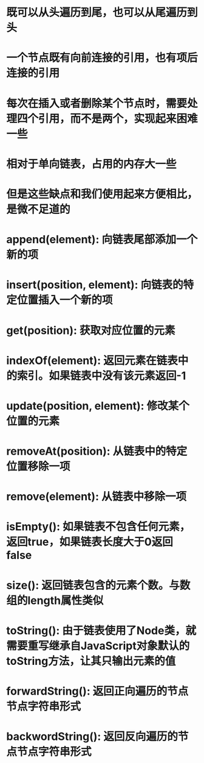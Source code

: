 <!-- 双向链表 -->
# 既可以从头遍历到尾，也可以从尾遍历到头
# 一个节点既有向前连接的引用，也有项后连接的引用
<!-- 双向链表的缺点 -->
# 每次在插入或者删除某个节点时，需要处理四个引用，而不是两个，实现起来困难一些
# 相对于单向链表，占用的内存大一些
# 但是这些缺点和我们使用起来方便相比，是微不足道的

<!-- 双向链表的常见操作 -->
# append(element): 向链表尾部添加一个新的项
# insert(position, element): 向链表的特定位置插入一个新的项
# get(position): 获取对应位置的元素
# indexOf(element): 返回元素在链表中的索引。如果链表中没有该元素返回-1
# update(position, element): 修改某个位置的元素
# removeAt(position): 从链表中的特定位置移除一项
# remove(element): 从链表中移除一项
# isEmpty(): 如果链表不包含任何元素，返回true，如果链表长度大于0返回false
# size(): 返回链表包含的元素个数。与数组的length属性类似
# toString(): 由于链表使用了Node类，就需要重写继承自JavaScript对象默认的toString方法，让其只输出元素的值
# forwardString(): 返回正向遍历的节点节点字符串形式
# backwordString(): 返回反向遍历的节点节点字符串形式